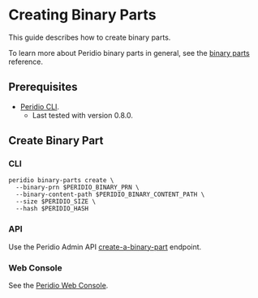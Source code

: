 # Creating Binary Parts

This guide describes how to create binary parts.

To learn more about Peridio binary parts in general, see the [binary parts](/platform/reference/binary-parts) reference.

## Prerequisites

- [Peridio CLI](https://github.com/peridio/morel/releases).
  - Last tested with version 0.8.0.

## Create Binary Part

### CLI

```console
peridio binary-parts create \
  --binary-prn $PERIDIO_BINARY_PRN \
  --binary-content-path $PERIDIO_BINARY_CONTENT_PATH \
  --size $PERIDIO_SIZE \
  --hash $PERIDIO_HASH
```

### API

Use the Peridio Admin API [create-a-binary-part](/admin-api#binaries/operation/create-a-binary-part) endpoint.

### Web Console

See the [Peridio Web Console](https://console.peridio.com).
